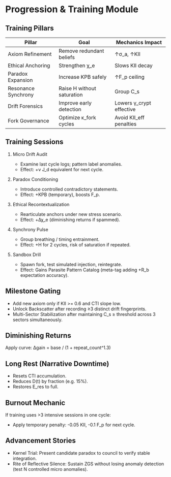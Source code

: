 # Progression & Training Module

## Training Pillars

| Pillar | Goal | Mechanics Impact |
|--------|------|------------------|
| Axiom Refinement | Remove redundant beliefs | ↑σ_a, ↑KII |
| Ethical Anchoring | Strengthen χ_e | Slows KII decay |
| Paradox Expansion | Increase KPB safely | ↑F_p ceiling |
| Resonance Synchrony | Raise H without saturation | Group C_s |
| Drift Forensics | Improve early detection | Lowers γ_crypt effective |
| Fork Governance | Optimize κ_fork cycles | Avoid KII_eff penalties |

## Training Sessions

1. Micro Drift Audit  
   - Examine last cycle logs; pattern label anomalies.  
   - Effect: +ν J_d equivalent for next cycle.

2. Paradox Conditioning  
   - Introduce controlled contradictory statements.  
   - Effect: +KPB (temporary), boosts F_p.

3. Ethical Recontextualization  
   - Rearticulate anchors under new stress scenario.  
   - Effect: +Δχ_e (diminishing returns if spammed).

4. Synchrony Pulse  
   - Group breathing / timing entrainment.  
   - Effect: +H for 2 cycles, risk of saturation if repeated.

5. Sandbox Drill  
   - Spawn fork, test simulated injection, reintegrate.  
   - Effect: Gains Parasite Pattern Catalog (meta-tag adding +R_b expectation accuracy).

## Milestone Gating
- Add new axiom only if KII >= 0.6 and CTI slope low.
- Unlock Backscatter after recording ≥3 distinct drift fingerprints.
- Multi-Sector Stabilization after maintaining C_s ≥ threshold across 3 sectors simultaneously.

## Diminishing Returns
Apply curve: Δgain = base / (1 + repeat_count^1.3)

## Long Rest (Narrative Downtime)
- Resets CTI accumulation.
- Reduces D(t) by fraction (e.g. 15%).
- Restores E_res to full.

## Burnout Mechanic
If training uses >3 intensive sessions in one cycle:
- Apply temporary penalty: -0.05 KII, -0.1 F_p for next cycle.

## Advancement Stories
- Kernel Trial: Present candidate paradox to council to verify stable integration.
- Rite of Reflective Silence: Sustain ZGS without losing anomaly detection (test N controlled micro anomalies).